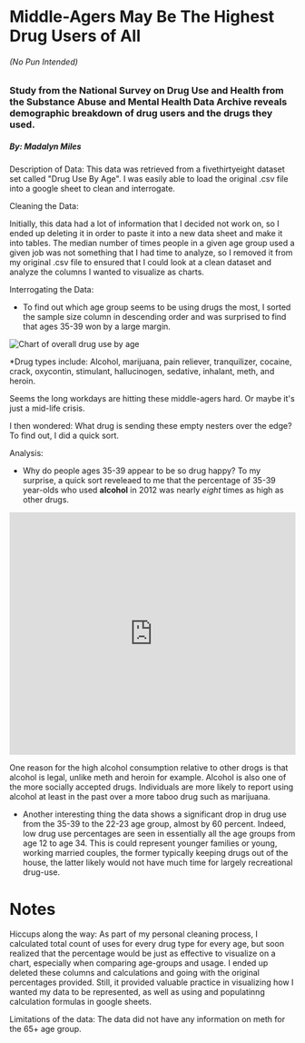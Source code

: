 # Middle-Agers May Be The Highest Drug Users of All 

###### (No Pun Intended) 

### Study from the National Survey on Drug Use and Health from the Substance Abuse and Mental Health Data Archive reveals demographic breakdown of drug users and the drugs they used. 

##### By: Madalyn Miles  

Description of Data: This data was retrieved from a fivethirtyeight dataset set called "Drug Use By Age". I was easily able to load the original .csv file into a google sheet to clean and interrogate. 


Cleaning the Data: 

Initially, this data had a lot of information that I decided not work on, so I ended up deleting it in order to paste it into a new data sheet and make it into tables. The median number of times people in a given age group used a given job was not something that I had time to analyze, so I removed it from my original .csv file to ensured that I could look at a clean dataset and analyze the columns I wanted to visualize as charts. 


Interrogating the Data:

* To find out which age group seems to be using drugs the most, I sorted the sample size column in descending order and was surprised to find that ages 35-39 won by a large margin.

![Chart of overall drug use by age](https://docs.google.com/spreadsheets/d/e/2PACX-1vTdXmIZb5FXP7sn-6MKcUoFPBHwpqloKLOpc8L5HajMO2RGyqJGAmseD6jX0CvG_7JWBNMgwwY8jCD3/pubchart?oid=1259785085&format=image)

*Drug types include: Alcohol, marijuana, pain reliever, tranquilizer, cocaine, crack, oxycontin, stimulant, hallucinogen, sedative, inhalant, meth, and heroin.
 
Seems the long workdays are hitting these middle-agers hard. Or maybe it's just a mid-life crisis. 

I then wondered: What drug is sending these empty nesters over the edge? To find out, I did a quick sort. 


Analysis: 

* Why do people ages 35-39 appear to be so drug happy? To my surprise, a quick sort reveleaed to me that the percentage of 35-39 year-olds who used **alcohol** in 2012 was nearly *eight* times as high as other drugs. 

<iframe title="Types of drugs 39 year-olds said they used in the past 12 months" aria-label="Bar Chart" id="datawrapper-chart-ngbFk" src="https://datawrapper.dwcdn.net/ngbFk/1/" scrolling="no" frameborder="0" style="width: 0; min-width: 100% !important; border: none;" height="427"></iframe><script type="text/javascript">!function(){"use strict";window.addEventListener("message",(function(a){if(void 0!==a.data["datawrapper-height"])for(var e in a.data["datawrapper-height"]){var t=document.getElementById("datawrapper-chart-"+e)||document.querySelector("iframe[src*='"+e+"']");t&&(t.style.height=a.data["datawrapper-height"][e]+"px")}}))}();
</script>


One reason for the high alcohol consumption relative to other drogs is that alcohol is legal, unlike meth and heroin for example. Alcohol is also one of the more socially accepted drugs. Individuals are more likely to report using alcohol at least in the past over a more taboo drug such as marijuana. 


* Another interesting thing the data shows a significant drop in drug use from the 35-39 to the 22-23 age group, almost by 60 percent. Indeed, low drug use percentages are seen in essentially all the age groups from age 12 to age 34. 
This is could represent younger families or young, working married couples, the former typically keeping drugs out of the house, the latter likely would not have much time for largely recreational drug-use. 


# Notes

Hiccups along the way:
As part of my personal cleaning process, I calculated total count of uses for every drug type for every age, but soon realized that the percentage would be just as effective to visualize on a chart, especially when comparing age-groups and usage. I ended up deleted these columns and calculations and going with the original percentages provided. Still, it provided valuable practice in visualizing how I wanted my data to be represented, as well as using and populatinng calculation formulas in google sheets. 

Limitations of the data: 
The data did not have any information on meth for the 65+ age group. 


